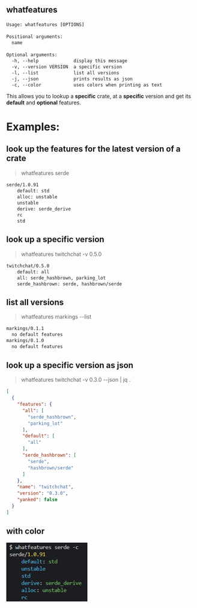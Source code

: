 ## whatfeatures
```
Usage: whatfeatures [OPTIONS]

Positional arguments:
  name

Optional arguments:
  -h, --help             display this message
  -v, --version VERSION  a specific version
  -l, --list             list all versions
  -j, --json             prints results as json
  -c, --color            uses colors when printing as text
```

This allows you to lookup a **specific** crate, at a **specific** version and get its **default** and **optional** features.

# Examples:

## look up the features for the latest version of a crate
>whatfeatures serde
```
serde/1.0.91
    default: std
    alloc: unstable
    unstable
    derive: serde_derive
    rc
    std
```
## look up a specific version
>whatfeatures twitchchat -v 0.5.0
```
twitchchat/0.5.0
    default: all
    all: serde_hashbrown, parking_lot
    serde_hashbrown: serde, hashbrown/serde
```

## list all versions
>whatfeatures markings --list
```
markings/0.1.1
  no default features
markings/0.1.0
  no default features
```

## look up a specific version as json
>whatfeatures twitchchat -v 0.3.0 --json | jq .
```json
[
  {
    "features": {
      "all": [
        "serde_hashbrown",
        "parking_lot"
      ],
      "default": [
        "all"
      ],
      "serde_hashbrown": [
        "serde",
        "hashbrown/serde"
      ]
    },
    "name": "twitchchat",
    "version": "0.3.0",
    "yanked": false
  }
]
```

## with color
![Screen](/etc/screen.png)
